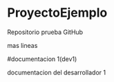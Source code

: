 # ProyectoEjemplo
Repositorio prueba GitHub

mas lineas


#documentacion 1(dev1)

documentacion del desarrollador 1